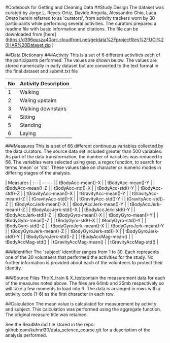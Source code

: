 #Codebook for Getting and Cleaning Data
##Study Design
The dataset was curated by Jorge L. Reyes-Ortiz, Davide Anguita, Alessandro Ghio, Luca Oneto herein referred to as 'curators', from activity trackers worn by 30 participants while performing several activities.  The curators prepared a readme file with basic information and citations.  The file can be downloaded from [here] (https://d396qusza40orc.cloudfront.net/getdata%2Fprojectfiles%2FUCI%20HAR%20Dataset.zip )

##Data Dictionary
###Activity
This is a set of 6 different activities each of the participants performed.  The values are shown below.  The values are stored numerically in early dataset but are converted to the text format in the final.dataset and submit.txt file 

No | Activity Description |
--- | ------|
1 | Walking
2 | Waling upstairs
3 | Walking downstairs
4 | Sitting
5 | Standing
6 | Laying

###Measures
This is a set of 66 different continuous variables collected by the data curators.  The source data set included greater than 500 variables.  As part of the data transformation, the number of variables was reduced to 66.  The variables were selected using grep, a regex function, to search for terms 'mean' or 'std'.  These values take on character or numeric modes in differing stages of the analysis.

 | Measures |
:-- | ----- |
 | tBodyAcc-mean()-X | 
 | tBodyAcc-mean()-Y | 
 | tBodyAcc-mean()-Z | 
 | tBodyAcc-std()-X | 
 | tBodyAcc-std()-Y | 
 | tBodyAcc-std()-Z | 
 | tGravityAcc-mean()-X | 
 | tGravityAcc-mean()-Y | 
 | tGravityAcc-mean()-Z | 
 | tGravityAcc-std()-X | 
 | tGravityAcc-std()-Y | 
 | tGravityAcc-std()-Z | 
 | tBodyAccJerk-mean()-X | 
 | tBodyAccJerk-mean()-Y | 
 | tBodyAccJerk-mean()-Z | 
 | tBodyAccJerk-std()-X | 
 | tBodyAccJerk-std()-Y | 
 | tBodyAccJerk-std()-Z | 
 | tBodyGyro-mean()-X | 
 | tBodyGyro-mean()-Y | 
 | tBodyGyro-mean()-Z | 
 | tBodyGyro-std()-X | 
 | tBodyGyro-std()-Y |
 | tBodyGyro-std()-Z |
 | tBodyGyroJerk-mean()-X |
 | tBodyGyroJerk-mean()-Y |
 | tBodyGyroJerk-mean()-Z |
 | tBodyGyroJerk-std()-X |
 | tBodyGyroJerk-std()-Y |
 | tBodyGyroJerk-std()-Z |
 | tBodyAccMag-mean() |
 | tBodyAccMag-std() |
 | tGravityAccMag-mean() |
 | tGravityAccMag-std() |
 
###Identifier
The 'subject' identifier ranges from 1 to 30.  Each represents one of the 30 volunteers that performed the activities for the study.  No further information is provided about each of the volunteers to protect their identity.  

###Source Files
The X_train & X_testcontain the measurement data for each of the measures noted above.  The files are 64mb and 25mb respectively so will take a few moments to load into R.  The data is arranged in rows with a activity code (1-6) as the first character in each row.  

##Calculation
The mean value is calculated for measurement by activity and subject.  This calculation was performed using the aggregate function.  The original measure title was retained.


See the ReadMe.md file stored in the repo: github.com/kuhnrl30/data_science_course.git for a description of the analysis performed.